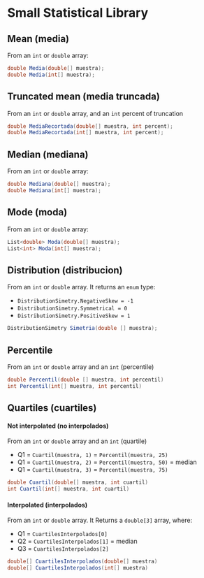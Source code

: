 # Small Statistical Library

## Mean (media)
From an `int` or `double` array:
```cs
double Media(double[] muestra);
double Media(int[] muestra);
```

## Truncated mean (media truncada)
From an `int` or `double` array, and an `int` percent of truncation
```cs
double MediaRecortada(double[] muestra, int percent);
double MediaRecortada(int[] muestra, int percent);
```

## Median (mediana)
From an `int` or `double` array:
```cs
double Mediana(double[] muestra);
double Mediana(int[] muestra);
```

## Mode (moda)
From an `int` or `double` array:
```cs
List<double> Moda(double[] muestra);
List<int> Moda(int[] muestra);
```

## Distribution (distribucion)
From an `int` or `double` array. It returns an `enum` type:
- `DistributionSimetry.NegativeSkew = -1`
- `DistributionSimetry.Symmetrical = 0`
- `DistributionSimetry.PositiveSkew = 1`
```cs
DistributionSimetry Simetria(double [] muestra);
```

## Percentile
From an `int` or `double` array and an `int` (percentile)
```cs
double Percentil(double [] muestra, int percentil)
int Percentil(int[] muestra, int percentil)
```

## Quartiles (cuartiles)
#### Not interpolated (no interpolados)
From an `int` or `double` array and an `int` (quartile)
- Q1 = `Cuartil(muestra, 1)` = `Percentil(muestra, 25)`
- Q1 = `Cuartil(muestra, 2)` = `Percentil(muestra, 50)` = median
- Q1 = `Cuartil(muestra, 3)` = `Percentil(muestra, 75)`
```cs
double Cuartil(double[] muestra, int cuartil)
int Cuartil(int[] muestra, int cuartil)
```
#### Interpolated (interpolados)
From an `int` or `double` array. It Returns a `double[3]` array, where:
- Q1 = `CuartilesInterpolados[0]` 
- Q2 = `CuartilesInterpolados[1]` = median
- Q3 = `CuartilesInterpolados[2]`
```cs
double[] CuartilesInterpolados(double[] muestra)
double[] CuartilesInterpolados(int[] muestra)
```